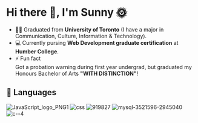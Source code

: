 
<h1>Hi there 👋, I'm Sunny 🌞</h1>

<!--
**yatyichung/yatyichung** is a ✨ _special_ ✨ repository because its `README.md` (this file) appears on your GitHub profile.

Here are some ideas to get you started:

- 🔭 I’m currently working on ...
- 🌱 I’m currently learning ...
- 👯 I’m looking to collaborate on ...
- 🤔 I’m looking for help with ...
- 💬 Ask me about ...
- 📫 How to reach me: ...
- 😄 Pronouns: ...
- ⚡ Fun fact: ...
-->

- 👩‍🎓 Graduated from <strong>University of Toronto</strong> (I have a major in Communication, Culture, Information & Technology).
- 💻 Currently pursing <strong>Web Development graduate certification</strong> at <strong>Humber College</strong>.
- ⚡ Fun fact<br>Got a probation warning during first year undergrad, but graduated my Honours Bachelor of Arts <strong>"WITH DISTINCTION"</strong>!

<h2>🔧 Languages</h2>

![JavaScript_logo_PNG1](https://user-images.githubusercontent.com/78622789/155230351-ec0359fb-919a-4fb0-9155-b63ee11c5c78.png)
![css](https://user-images.githubusercontent.com/78622789/155230352-e86ee288-b1a2-40c7-baf5-579ee909c67b.png)
![919827](https://user-images.githubusercontent.com/78622789/155230353-11f2b21c-9ee9-4d72-9c2a-bfec26b47afd.png)
![mysql-3521596-2945040](https://user-images.githubusercontent.com/78622789/155230360-2caf3698-65ca-446a-8930-42bcf123edd2.png)
![c--4](https://user-images.githubusercontent.com/78622789/155230398-1f215b76-3116-42be-87ec-dfe72e78bdac.svg)


